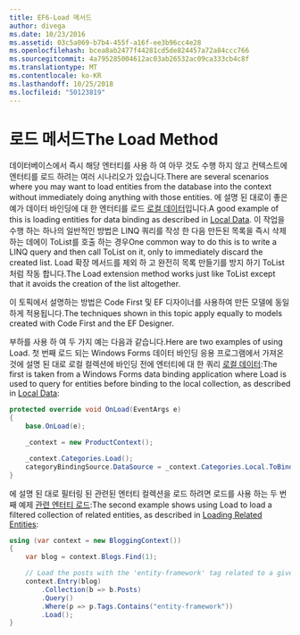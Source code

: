 ```yaml
---
title: EF6-Load 메서드
author: divega
ms.date: 10/23/2016
ms.assetid: 03c5a069-b7b4-455f-a16f-ee3b96cc4e28
ms.openlocfilehash: bcea8ab2477f44281cd5de824457a72a84ccc766
ms.sourcegitcommit: 4a795285004612ac03ab26532ac09ca333cb4c8f
ms.translationtype: MT
ms.contentlocale: ko-KR
ms.lasthandoff: 10/25/2018
ms.locfileid: "50123819"
---
```

# <a name="the-load-method"></a><span data-ttu-id="d5904-102">로드 메서드</span><span class="sxs-lookup"><span data-stu-id="d5904-102">The Load Method</span></span>
<span data-ttu-id="d5904-103">데이터베이스에서 즉시 해당 엔터티를 사용 하 여 아무 것도 수행 하지 않고 컨텍스트에 엔터티를 로드 하려는 여러 시나리오가 있습니다.</span><span class="sxs-lookup"><span data-stu-id="d5904-103">There are several scenarios where you may want to load entities from the database into the context without immediately doing anything with those entities.</span></span> <span data-ttu-id="d5904-104">에 설명 된 대로이 좋은 예가 데이터 바인딩에 대 한 엔터티를 로드 [로컬 데이터](~/ef6/querying/local-data.md)입니다.</span><span class="sxs-lookup"><span data-stu-id="d5904-104">A good example of this is loading entities for data binding as described in [Local Data](~/ef6/querying/local-data.md).</span></span> <span data-ttu-id="d5904-105">이 작업을 수행 하는 하나의 일반적인 방법은 LINQ 쿼리를 작성 한 다음 만든된 목록을 즉시 삭제 하는 데에이 ToList를 호출 하는 경우</span><span class="sxs-lookup"><span data-stu-id="d5904-105">One common way to do this is to write a LINQ query and then call ToList on it, only to immediately discard the created list.</span></span> <span data-ttu-id="d5904-106">Load 확장 메서드를 제외 하 고 완전히 목록 만들기를 방지 하기 ToList 처럼 작동 합니다.</span><span class="sxs-lookup"><span data-stu-id="d5904-106">The Load extension method works just like ToList except that it avoids the creation of the list altogether.</span></span>  

<span data-ttu-id="d5904-107">이 토픽에서 설명하는 방법은 Code First 및 EF 디자이너를 사용하여 만든 모델에 동일하게 적용됩니다.</span><span class="sxs-lookup"><span data-stu-id="d5904-107">The techniques shown in this topic apply equally to models created with Code First and the EF Designer.</span></span>  

<span data-ttu-id="d5904-108">부하를 사용 하 여 두 가지 예는 다음과 같습니다.</span><span class="sxs-lookup"><span data-stu-id="d5904-108">Here are two examples of using Load.</span></span> <span data-ttu-id="d5904-109">첫 번째 로드 되는 Windows Forms 데이터 바인딩 응용 프로그램에서 가져온 것에 설명 된 대로 로컬 컬렉션에 바인딩 전에 엔터티에 대 한 쿼리 [로컬 데이터](~/ef6/querying/local-data.md):</span><span class="sxs-lookup"><span data-stu-id="d5904-109">The first is taken from a Windows Forms data binding application where Load is used to query for entities before binding to the local collection, as described in [Local Data](~/ef6/querying/local-data.md):</span></span>  

``` csharp
protected override void OnLoad(EventArgs e)
{
    base.OnLoad(e);

    _context = new ProductContext();

    _context.Categories.Load();
    categoryBindingSource.DataSource = _context.Categories.Local.ToBindingList();
}
```  

<span data-ttu-id="d5904-110">에 설명 된 대로 필터링 된 관련된 엔터티 컬렉션을 로드 하려면 로드를 사용 하는 두 번째 예제 [관련 엔터티 로드](~/ef6/querying/related-data.md):</span><span class="sxs-lookup"><span data-stu-id="d5904-110">The second example shows using Load to load a filtered collection of related entities, as described in [Loading Related Entities](~/ef6/querying/related-data.md):</span></span>  

``` csharp
using (var context = new BloggingContext())
{
    var blog = context.Blogs.Find(1);

    // Load the posts with the 'entity-framework' tag related to a given blog
    context.Entry(blog)
        .Collection(b => b.Posts)
        .Query()
        .Where(p => p.Tags.Contains("entity-framework"))
        .Load();
}
```  
